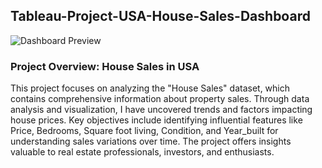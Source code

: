 ## Tableau-Project-USA-House-Sales-Dashboard


![Dashboard Preview](https://github.com/DhruvBhatnagar99/Tableau-Project-USA-House-Sales-Dashboard/assets/88309364/10aed9f0-6a75-4d4b-81b2-6a4d87b578c6)





### Project Overview: House Sales in USA
This project focuses on analyzing the "House Sales" dataset, which contains comprehensive information about property sales. Through data analysis and visualization, I have uncovered trends and factors impacting house prices. Key objectives include identifying influential features like Price, Bedrooms, Square foot living, Condition, and Year_built for understanding sales variations over time. The project offers insights valuable to real estate professionals, investors, and enthusiasts.
